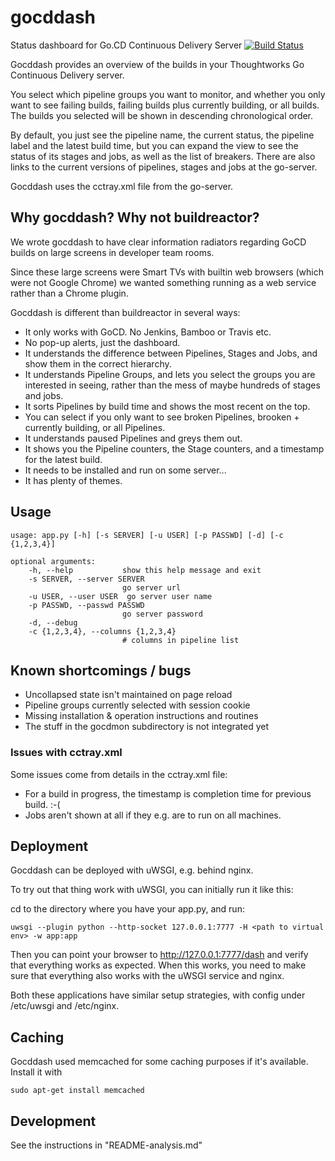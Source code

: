 # gocddash
Status dashboard for Go.CD Continuous Delivery Server
[![Build Status](https://travis-ci.org/magnus-lycka/gocddash.svg?branch=master)](https://travis-ci.org/magnus-lycka/gocddash)

Gocddash provides an overview of the builds in your
Thoughtworks Go Continuous Delivery server.

You select which pipeline groups you want to monitor,
and whether you only want to see failing builds,
failing builds plus currently building, or all builds.
The builds you selected will be shown in descending
chronological order.

By default, you just see the pipeline name, the current
status, the pipeline label and the latest build time,
but you can expand the view to see the status of its
stages and jobs, as well as the list of breakers.
There are also links to the current versions of pipelines,
stages and jobs at the go-server.

Gocddash uses the cctray.xml file from the go-server.

## Why gocddash? Why not buildreactor?

We wrote gocddash to have clear information radiators regarding
GoCD builds on large screens in developer team rooms.

Since these large screens were Smart TVs with builtin web
browsers (which were not Google Chrome) we wanted something
running as a web service rather than a Chrome plugin.

Gocddash is different than buildreactor in several ways:

 - It only works with GoCD. No Jenkins, Bamboo or Travis etc.
 - No pop-up alerts, just the dashboard.
 - It understands the difference between Pipelines, Stages and Jobs, and show them in the correct hierarchy.
 - It understands Pipeline Groups, and lets you select the groups you are interested in seeing, rather than the mess of maybe hundreds of stages and jobs.
 - It sorts Pipelines by build time and shows the most recent on the top.
 - You can select if you only want to see broken Pipelines, brooken + currently building, or all Pipelines.
 - It understands paused Pipelines and greys them out.
 - It shows you the Pipeline counters, the Stage counters, and a timestamp for the latest build.
 - It needs to be installed and run on some server...
 - It has plenty of themes.

## Usage

    usage: app.py [-h] [-s SERVER] [-u USER] [-p PASSWD] [-d] [-c {1,2,3,4}]

    optional arguments:
        -h, --help           show this help message and exit
        -s SERVER, --server SERVER
                             go server url
        -u USER, --user USER  go server user name
        -p PASSWD, --passwd PASSWD
                             go server password
        -d, --debug
        -c {1,2,3,4}, --columns {1,2,3,4}
                             # columns in pipeline list

## Known shortcomings / bugs

- Uncollapsed state isn't maintained on page reload
- Pipeline groups currently selected with session cookie
- Missing installation & operation instructions and routines
- The stuff in the gocdmon subdirectory is not integrated yet

### Issues with cctray.xml

Some issues come from details in the cctray.xml file:

- For a build in progress, the timestamp is completion time for previous build. :-(
- Jobs aren't shown at all if they e.g. are to run on all machines.

## Deployment

Gocddash can be deployed with uWSGI, e.g. behind nginx.

To try out that thing work with uWSGI, you can initially run it like this:

cd to the directory where you have your app.py, and run:

    uwsgi --plugin python --http-socket 127.0.0.1:7777 -H <path to virtual env> -w app:app

Then you can point your browser to http://127.0.0.1:7777/dash and verify that
everything works as expected. When this works, you need to make sure that
everything also works with the uWSGI service and nginx.

Both these applications have similar setup strategies, with config under
/etc/uwsgi and /etc/nginx.

## Caching

Gocddash used memcached for some caching purposes if it's available.
Install it with

    sudo apt-get install memcached

## Development

See the instructions in "README-analysis.md"
